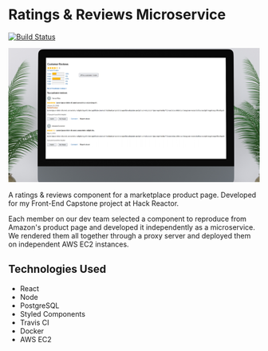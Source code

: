# Ratings & Reviews Microservice
[![Build Status](https://travis-ci.org/slatherin/kevin-module-server.svg?branch=master)](https://travis-ci.org/slatherin/kevin-module-server)  

![Website Preview](screenshot.jpg)

A ratings &amp; reviews component for a marketplace product page. Developed for my Front-End Capstone project at Hack Reactor. 

Each member on our dev team selected a component to reproduce from Amazon's product page and developed it independently as a microservice. We rendered them all together through a proxy server and deployed them on independent AWS EC2 instances.

## Technologies Used

* React
* Node
* PostgreSQL
* Styled Components
* Travis CI
* Docker
* AWS EC2

